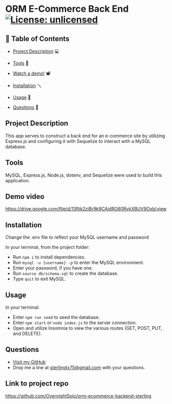# ORM E-Commerce Back End [![License: unlicensed](https://img.shields.io/badge/license-This%20project%20is%20not%20licensed-red.svg)](https://img.shields.io/badge/license-This%20project%20is%20not%20licensed-red.svg)

## 📙 Table of Contents

- [Project Description](#project-description) 💻

- [Tools](#tools) 🔧

- [Watch a demo!](#demo-video) 📽️

- [Installation](#installation) 🪛

- [Usage](#usage) 🔑

- [Questions](#questions) 🤔

## Project Description

This app serves to construct a back end for an e-commerce site by utilizing Express.js and configuring it with Sequelize to interact with a MySQL database.

## Tools

MySQL, Express.js, Node.js, dotenv, and Sequelize were used to build this application.

## Demo video

https://drive.google.com/file/d/13fIik2ziBr9k9CAidRG60RykXBUV9Oxb/view

## Installation

Change the .env file to reflect your MySQL username and password

In your terminal, from the project folder:

- Run `npm i` to install dependencies.
- Run `mysql -u {username} -p` to enter the MySQL environment.
- Enter your password, if you have one.
- Run `source db/schema.sql` to create the database.
- Type `quit` to exit MySQL.

## Usage

In your terminal:

- Enter `npm run seed` to seed the database.
- Enter `npm start` or `node index.js` to the server connection.
- Open and utilize Insomnia to view the various routes (GET, POST, PUT, and DELETE).

## Questions

- [Visit my GitHub](https://github.com/OVernightSolo)
- Drop me a line at sterlingtx75@gmail.com with your questions.

## Link to project repo

https://github.com/OvernightSolo/orm-ecommerce-backend-sterling

